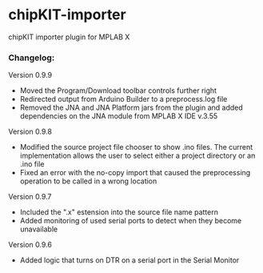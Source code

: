 # chipKIT-importer
chipKIT importer plugin for MPLAB X


### Changelog:

Version 0.9.9
- Moved the Program/Download toolbar controls further right
- Redirected output from Arduino Builder to a preprocess.log file
- Removed the JNA and JNA Platform jars from the plugin and added dependencies on the JNA module from MPLAB X IDE v.3.55

Version 0.9.8
- Modified the source project file chooser to show .ino files. The current implementation allows the user to select either a project directory or an .ino file
- Fixed an error with the no-copy import that caused the preprocessing operation to be called in a wrong location

Version 0.9.7
- Included the ".x" estension into the source file name pattern
- Added monitoring of used serial ports to detect when they become unavailable

Version 0.9.6
- Added logic that turns on DTR on a serial port in the Serial Monitor

